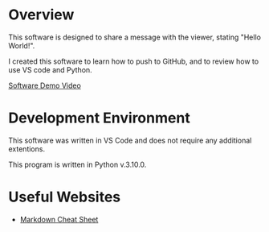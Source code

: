 # Overview

This software is designed to share a message with the viewer, stating "Hello World!". 

I created this software to learn how to push to GitHub, and to review how to use VS code and Python. 

[Software Demo Video](https://youtu.be/WKRX49XG3AM)

# Development Environment

This software was written in VS Code and does not require any additional extentions.

This program is written in Python v.3.10.0.

# Useful Websites

* [Markdown Cheat Sheet](https://www.markdownguide.org/cheat-sheet/)
